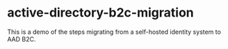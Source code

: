 # active-directory-b2c-migration
This is a demo of the steps migrating from a self-hosted identity system to AAD B2C.
